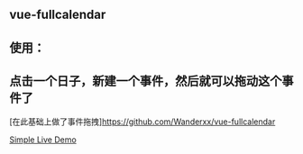## vue-fullcalendar

## 使用：
## 点击一个日子，新建一个事件，然后就可以拖动这个事件了
[在此基础上做了事件拖拽]https://github.com/Wanderxx/vue-fullcalendar

[Simple Live Demo](https://wanderxx.github.io/vue-fullcalendar/)

